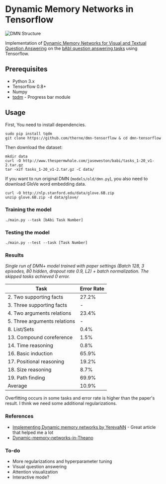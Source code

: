 # Dynamic Memory Networks in Tensorflow
![DMN Structure][img-url]

Implementation of [Dynamic Memory Networks for Visual and Textual Question Answering][paper] on the
[bAbI question answering tasks][babi] using Tensorflow.

## Prerequisites
- Python 3.x
- Tensorflow 0.8+
- Numpy
- [tqdm](https://pypi.python.org/pypi/tqdm) - Progress bar module

## Usage
First, You need to install dependencies.
```
sudo pip install tqdm
git clone https://github.com/therne/dmn-tensorflow & cd dmn-tensorflow
```

Then download the dataset:
```
mkdir data
curl -O http://www.thespermwhale.com/jaseweston/babi/tasks_1-20_v1-2.tar.gz
tar -xzf tasks_1-20_v1-2.tar.gz -C data/
```

If you want to run original DMN (`models/old/dmn.py`), you also need to download GloVe word embedding data.
```
curl -O http://nlp.stanford.edu/data/glove.6B.zip
unzip glove.6B.zip -d data/glove/
```

### Training the model
```
./main.py --task [bAbi Task Number]
```

### Testing the model
```
./main.py --test --task [Task Number]
```

### Results
*Single run of DMN+ model trained with paper settings (Batch 128, 3 episodes, 80 hidden, dropout rate 0.9, L2) + batch normalization. The skipped tasks achieved 0 error.*

Task                         | Error Rate
-----------------------------|-------
2. Two supporting facts      | 27.2%
3. Three supporting facts    | -
4. Two arguments relations   | 23.4%
5. Three arguments relations | -
8. List/Sets                 | 0.4%
13. Compound coreference     | 1.5%
14. Time reasoning           | 0.8%
16. Basic induction          | 65.9%
17. Positional reasoning     | 19.2%
18. Size reasoning           | 8.7%
19. Path finding             | 69.9%
Average                      | 10.9%

Overfitting occurs in some tasks and error rate is higher than the paper's result.
I think we need some additional regularizations.

### References
- [Implementing Dynamic memory networks by YerevaNN][impl-dmn-yerevann] - Great article that helped me a lot
- [Dynamic-memory-networks-in-Theano][dmn-in-theano]

### To-do
- More regularizations and hyperparameter tuning
- Visual question answering
- Attention visualization
- Interactive mode?

[paper]: https://arxiv.org/abs/1603.01417
[babi]: https://research.facebook.com/research/babi/
[img-url]: http://i.imgur.com/30DePKh.png
[impl-dmn-yerevann]: https://yerevann.github.io/2016/02/05/implementing-dynamic-memory-networks/
[dmn-in-theano]: https://github.com/YerevaNN/Dynamic-memory-networks-in-Theano
